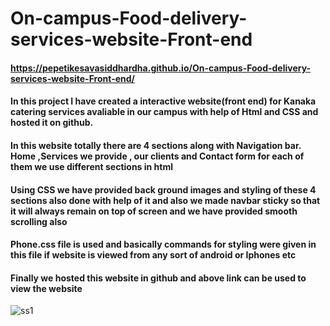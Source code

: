 # On-campus-Food-delivery-services-website-Front-end
#### https://pepetikesavasiddhardha.github.io/On-campus-Food-delivery-services-website-Front-end/
#### In this project I have created a interactive website(front end) for Kanaka catering services avaliable in our campus with help of Html and CSS and hosted it on github.
#### In this website totally there are 4 sections along with Navigation bar. Home ,Services we provide , our clients and Contact form for each of them we use different    sections in html
#### Using CSS we have provided back ground images and styling of these 4 sections also done with help of it and also we made navbar sticky so that it will always remain on top of screen and we have provided smooth scrolling also
#### Phone.css file is used and basically commands for styling were given in this file if website is viewed from any sort of android or Iphones etc
#### Finally we hosted this website in github and above link can be used to view the website
![ss1](https://user-images.githubusercontent.com/70747076/167240211-bb29eaa1-3b5f-46e3-88cc-71b95054edaa.png)
